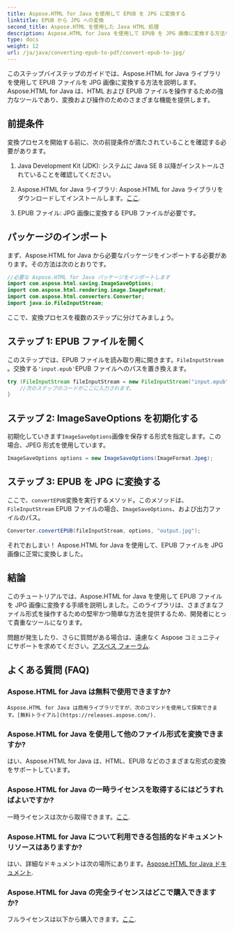 ```yaml
---
title: Aspose.HTML for Java を使用して EPUB を JPG に変換する
linktitle: EPUB から JPG への変換
second_title: Aspose.HTML を使用した Java HTML 処理
description: Aspose.HTML for Java を使用して EPUB を JPG 画像に変換する方法を学びます。シームレスな変換については、ステップバイステップのガイドに従ってください。
type: docs
weight: 12
url: /ja/java/converting-epub-to-pdf/convert-epub-to-jpg/
---
```


このステップバイステップのガイドでは、Aspose.HTML for Java ライブラリを使用して EPUB ファイルを JPG 画像に変換する方法を説明します。 Aspose.HTML for Java は、HTML および EPUB ファイルを操作するための強力なツールであり、変換および操作のためのさまざまな機能を提供します。

## 前提条件

変換プロセスを開始する前に、次の前提条件が満たされていることを確認する必要があります。

1. Java Development Kit (JDK): システムに Java SE 8 以降がインストールされていることを確認してください。

2.  Aspose.HTML for Java ライブラリ: Aspose.HTML for Java ライブラリをダウンロードしてインストールします。[ここ](https://releases.aspose.com/html/java/).

3. EPUB ファイル: JPG 画像に変換する EPUB ファイルが必要です。

## パッケージのインポート

まず、Aspose.HTML for Java から必要なパッケージをインポートする必要があります。その方法は次のとおりです。

```java
//必要な Aspose.HTML for Java パッケージをインポートします
import com.aspose.html.saving.ImageSaveOptions;
import com.aspose.html.rendering.image.ImageFormat;
import com.aspose.html.converters.Converter;
import java.io.FileInputStream;
```

ここで、変換プロセスを複数のステップに分けてみましょう。

## ステップ 1: EPUB ファイルを開く

このステップでは、EPUB ファイルを読み取り用に開きます。`FileInputStream` 。交換する`'input.epub'`EPUB ファイルへのパスを置き換えます。

```java
try (FileInputStream fileInputStream = new FileInputStream("input.epub")) {
    //次のステップのコードがここに入力されます。
}
```

## ステップ 2: ImageSaveOptions を初期化する

初期化していきます`ImageSaveOptions`画像を保存する形式を指定します。この場合、JPEG 形式を使用しています。

```java
ImageSaveOptions options = new ImageSaveOptions(ImageFormat.Jpeg);
```

## ステップ 3: EPUB を JPG に変換する

ここで、`convertEPUB`変換を実行するメソッド。このメソッドは、`FileInputStream` EPUB ファイルの場合、`ImageSaveOptions`、および出力ファイルのパス。

```java
Converter.convertEPUB(fileInputStream, options, "output.jpg");
```

それでおしまい！ Aspose.HTML for Java を使用して、EPUB ファイルを JPG 画像に正常に変換しました。

## 結論

このチュートリアルでは、Aspose.HTML for Java を使用して EPUB ファイルを JPG 画像に変換する手順を説明しました。このライブラリは、さまざまなファイル形式を操作するための堅牢かつ簡単な方法を提供するため、開発者にとって貴重なツールになります。

問題が発生したり、さらに質問がある場合は、遠慮なく Aspose コミュニティにサポートを求めてください。[アスペス フォーラム](https://forum.aspose.com/).

## よくある質問 (FAQ)

### Aspose.HTML for Java は無料で使用できますか?
    Aspose.HTML for Java は商用ライブラリですが、次のコマンドを使用して探索できます。[無料トライアル](https://releases.aspose.com/).

### Aspose.HTML for Java を使用して他のファイル形式を変換できますか?
   はい、Aspose.HTML for Java は、HTML、EPUB などのさまざまな形式の変換をサポートしています。

### Aspose.HTML for Java の一時ライセンスを取得するにはどうすればよいですか?
   一時ライセンスは次から取得できます。[ここ](https://purchase.aspose.com/temporary-license/).

### Aspose.HTML for Java について利用できる包括的なドキュメント リソースはありますか?
   はい、詳細なドキュメントは次の場所にあります。[Aspose.HTML for Java ドキュメント](https://reference.aspose.com/html/java/).

### Aspose.HTML for Java の完全ライセンスはどこで購入できますか?
   フルライセンスは以下から購入できます。[ここ](https://purchase.aspose.com/buy).

